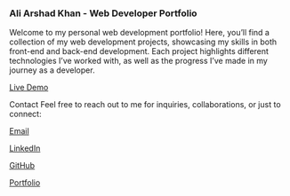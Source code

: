### Ali Arshad Khan - Web Developer Portfolio

Welcome to my personal web development portfolio! Here, you’ll find a collection of my web development projects, showcasing my skills in both front-end and back-end development. Each project highlights different technologies I’ve worked with, as well as the progress I’ve made in my journey as a developer.

[Live Demo](https://portfolio-ali-arshad-khan.netlify.app/)




Contact
Feel free to reach out to me for inquiries, collaborations, or just to connect:

[Email](aliarshadkhan02@gmail.com)

[LinkedIn](https://www.linkedin.com/in/ali-arshad-khan/)

[GitHub](https://github.com/Ali-Arshad-Khan)

[Portfolio](https://portfolio-ali-arshad-khan.netlify.app/)

